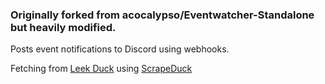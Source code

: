 ### Originally forked from acocalypso/Eventwatcher-Standalone but heavily modified. 

Posts event notifications to Discord using webhooks. 

Fetching from [Leek Duck](https://leekduck.com/) using [ScrapeDuck](https://raw.githubusercontent.com/bigfoott/ScrapedDuck/data/events.json)

